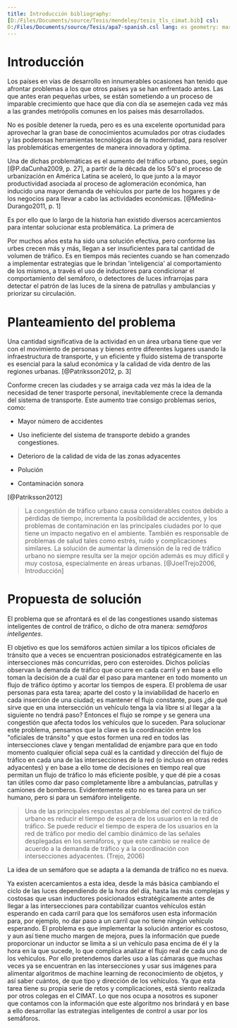 ```yaml
---
title: Introducción bibliography:
[D:/Files/Documents/source/Tesis/mendeley/tesis_tls_cimat.bib] csl:
D:/Files/Documents/source/Tesis/apa7-spanish.csl lang: es geometry: margin=20mm
---
```


# Introducción

Los países en vías de desarrollo en innumerables ocasiones han tenido que
afrontar problemas a los que otros países ya se han enfrentado antes. Las que
antes eran pequeñas urbes, se están sometiendo a un proceso de imparable
crecimiento que hace que día con día se asemejen cada vez más a las grandes
metrópolis comunes en los países más desarrollados. 

<!-- todo: buscar datos y cita de crecimiento de paises en vias de desarrollo -->

No es posible detener la rueda, pero es es una excelente oportunidad para
aprovechar la gran base de conocimientos acumulados por otras ciudades y las
poderosas herramientas tecnológicas de la modernidad, para resolver las
problemáticas emergentes de manera innovadora y óptima.

Una de dichas problemáticas es el aumento del tráfico urbano, pues, según
[@P.daCunha2009, p. 27], a partir de la década de los 50's el proceso de
urbanización en América Latina se aceleró, lo que junto a la mayor productividad
asociada al proceso de aglomeración económica, han inducido una mayor demanda de
vehículos por parte de los hogares y de los negocios para llevar a cabo las
actividades económicas. [@Medina-Durango2011, p. 1]

<!-- De acuerdo a [@McShane1999, p. 380], el aumento de las señales de tráfico está relacionado con el rápido aumento del
tráfico automotor. -->

Es por ello que  lo largo de la historia han existido diversos acercamientos para
intentar solucionar esta problemática. 
 La primera de 



Por muchos años esta ha sido una solución efectiva, pero conforme las urbes
crecen más y más, llegan a ser insuficientes para tal cantidad de volumen de
tráfico. Es en tiempos más recientes cuando se han comenzado a implementar
estrategias que le brindan 'inteligencia' al comportamiento de los mismos, a
través el uso de inductores para condicionar el comportamiento del semáforo, o
detectores de luces infrarrojas para detectar el patrón de las luces de la
sirena de patrullas y ambulancias y priorizar su circulación.

# Planteamiento del problema

Una cantidad significativa de la actividad en un área urbana tiene que ver con
el movimiento de personas y bienes entre diferentes lugares usando la
infraestructura de transporte, y un eficiente y fluido sistema de transporte es
esencial para la salud económica y la calidad de vida dentro de las regiones
urbanas. [@Patriksson2012, p. 3]

Conforme crecen las ciudades y se arraiga cada vez más la idea de la necesidad
de tener trasporte personal, inevitablemente crece la demanda del sistema de
transporte. Este aumento trae consigo problemas serios, como:

-   Mayor número de accidentes

-   Uso ineficiente del sistema de transporte debido a grandes congestiones.

-   Deterioro de la calidad de vida de las zonas adyacentes

-   Polución

-   Contaminación sonora

[@Patriksson2012]

> La congestión de tráfico urbano causa considerables costos debido a pérdidas
> de tiempo, incrementa la posibilidad de accidentes, y los problemas de
> contaminación en las principales ciudades por lo que tiene un impacto negativo
> en el ambiente. También es responsable de problemas de salud tales como
> estrés, ruido y complicaciones similares. La solución de aumentar la dimensión
> de la red de tráfico urbano no siempre resulta ser la mejor opción además es
> muy difícil y muy costosa, especialmente en áreas urbanas. [@JoelTrejo2006,
> Introducción]

# Propuesta de solución

El problema que se afrontará es el de las congestiones usando sistemas
inteligentes de control de tráfico, o dicho de otra manera: *semáforos
inteligentes*.

El objetivo es que los semáforos actúen similar a los típicos oficiales de
tránsito que a veces se encuentran posicionados estratégicamente en las
intersecciones más concurridas, pero con esteroides. Dichos policías observan la
demanda de tráfico que ocurre en cada carril y en base a ello toman la decisión
de a cuál dar el paso para mantener en todo momento un flujo de tráfico óptimo y
acortar los tiempos de espera. El problema de usar personas para esta tarea;
aparte del costo y la inviabilidad de hacerlo en cada inserción de una ciudad;
es mantener el flujo constante, pues ¿de qué sirve que en una intersección un
vehículo tenga la vía libre si al llegar a la siguiente no tendrá paso? Entonces
el flujo se rompe y se genera una congestión que afecta todos los vehículos que
lo suceden. Para solucionar este problema, pensamos que la clave es la
coordinación entre los "oficiales de tránsito" y que estos formen una red en
todos las intersecciones clave y tengan mentalidad de enjambre para que en todo
momento cualquier oficial sepa cuál es la cantidad y dirección del flujo de
tráfico en cada una de las intersecciones de la red (o incluso en otras redes
adyacentes) y en base a ello tome de decisiones en tiempo real que permitan un
flujo de tráfico lo más eficiente posible, y que dé pie a cosas tan útiles como
dar paso completamente libre a ambulancias, patrullas y camiones de bomberos.
Evidentemente esto no es tarea para un ser humano, pero si para un semáforo
inteligente.

>   Una de las principales respuestas al problema del control de tráfico urbano
>   es reducir el tiempo de espera de los usuarios en la red de tráfico. Se
>   puede reducir el tiempo de espera de los usuarios en la red de tráfico por
>   medio del cambio dinámico de las señales desplegadas en los semáforos, y que
>   este cambio se realice de acuerdo a la demanda de tráfico y a la
>   coordinación con intersecciones adyacentes. (Trejo, 2006)

La idea de un semáforo que se adapta a la demanda de tráfico no es nueva. 
<!-- todo: agregar referencias y otros acercamientos con redes de Petri y trabajos similares-->
Ya existen acercamientos a esta idea, desde la más básica cambiando el ciclo de
las luces dependiendo de la hora del día, hasta las más complejas y costosas que
usan inductores posicionados estratégicamente antes de llegar a las
intersecciones para contabilizar cuantos vehículos están esperando en cada
carril para que los semáforos usen esta información para, por ejemplo, no dar
paso a un carril que no tiene ningún vehículo esperando. El problema es que
implementar la solución anterior es costoso, y aun así tiene mucho margen de
mejora, pues la información que puede proporcionar un inductor se limita a si un
vehículo pasa encima de él y la hora en la que sucede, lo que complica analizar
el flujo real de cada uno de los vehículos. Por ello pretendemos darles uso a
las cámaras que muchas veces ya se encuentran en las intersecciones y usar sus
imágenes para alimentar algoritmos de machine learning de reconocimiento de
objetos, y así saber cuántos, de que tipo y dirección de los vehículos. Ya que
esta tarea tiene su propia serie de retos y complicaciones, está siento
realizada por otros colegas en el CIMAT. Lo que nos ocupa a nosotros es suponer
que contamos con la información que este algoritmo nos brindará y en base a ello
desarrollar las estrategias inteligentes de control a usar por los semáforos.